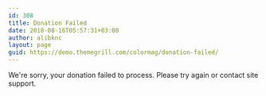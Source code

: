 ```yaml
---
id: 308
title: Donation Failed
date: 2018-08-16T05:57:31+03:00
author: alibknc
layout: page
guid: https://demo.themegrill.com/colormag/donation-failed/
---
```

We're sorry, your donation failed to process. Please try again or contact site support.